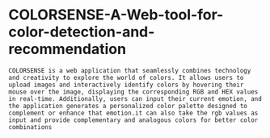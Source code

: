 # COLORSENSE-A-Web-tool-for-color-detection-and-recommendation

    COLORSENSE is a web application that seamlessly combines technology and creativity to explore the world of colors. It allows users to upload images and interactively identify colors by hovering their mouse over the image, displaying the corresponding RGB and HEX values in real-time. Additionally, users can input their current emotion, and the application generates a personalized color palette designed to complement or enhance that emotion.it can also take the rgb values as input and provide complementary and analogous colors for better color combinations
